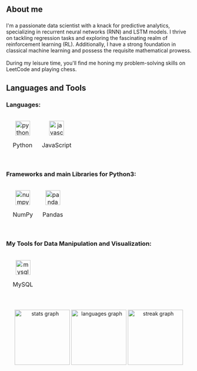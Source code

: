 <br clear="both">

<h2 align="left">About me</h2>

###

<p align="left">I'm a passionate data scientist with a knack for predictive analytics, specializing in recurrent neural networks (RNN) and LSTM models. I thrive on tackling regression tasks and exploring the fascinating realm of reinforcement learning (RL). Additionally, I have a strong foundation in classical machine learning and possess the requisite mathematical prowess.<br><br> During my leisure time, you'll find me honing my problem-solving skills on LeetCode and playing chess.</p>

###

<h2 align="left">Languages and Tools</h2>

###

<div style="clear: both;">
  <h3 align="left">Languages:</h3>
  <div style="overflow-x: auto; white-space: nowrap;">
    <table style="display: inline-block; border-collapse: separate; border-spacing: 10px 0;">
      <tr>
        <td align="center" style="text-align: center;">
          <img src="https://cdn.jsdelivr.net/gh/devicons/devicon/icons/python/python-original.svg" height="40" alt="python logo" />
          <p>Python</p>
        </td>
        <td align="center" style="text-align: center;">
          <img src="https://cdn.jsdelivr.net/gh/devicons/devicon/icons/javascript/javascript-original.svg" height="40" alt="javascript logo" />
          <p>JavaScript</p>
        </td>
      </tr>
    </table>
  </div>

  <h3 align="left">Frameworks and main Libraries for Python3:</h3>
  <div style="overflow-x: auto; white-space: nowrap;">
    <table style="display: inline-block; border-collapse: separate; border-spacing: 10px 0;">
      <tr>
        <td align="center" style="text-align: center;">
          <img src="https://cdn.jsdelivr.net/gh/devicons/devicon/icons/numpy/numpy-original.svg" height="40" alt="numpy logo" />
          <p>NumPy</p>
        </td>
        <td align="center" style="text-align: center;">
          <img src="https://cdn.jsdelivr.net/gh/devicons/devicon/icons/pandas/pandas-original.svg" height="40" alt="pandas logo" />
          <p>Pandas</p>
        </td>
      </tr>
    </table>
  </div>

  <h3 align="left">My Tools for Data Manipulation and Visualization:</h3>
  <div style="overflow-x: auto; white-space: nowrap;">
    <table style="display: inline-block; border-collapse: separate; border-spacing: 10px 0;">
      <tr>
        <td align="center" style="text-align: center;">
          <img src="https://cdn.jsdelivr.net/gh/devicons/devicon/icons/mysql/mysql-original.svg" height="40" alt="mysql logo" />
          <p>MySQL</p>
        </td>
      </tr>
    </table>
  </div>
</div>

###

<div align="center">
  <img src="https://github-readme-stats.vercel.app/api?username=JonathanStiefel&hide_title=false&hide_rank=false&show_icons=true&include_all_commits=true&count_private=true&disable_animations=false&theme=dracula&locale=en&hide_border=false&order=1" height="150" alt="stats graph" />
  <img src="https://github-readme-stats.vercel.app/api/top-langs?username=JonathanStiefel&locale=en&hide_title=false&layout=compact&card_width=320&langs_count=5&theme=dracula&hide_border=false&order=2" height="150" alt="languages graph" />
  <img src="https://streak-stats.demolab.com?user=JonathanStiefel&locale=en&mode=daily&theme=dracula&hide_border=false&border_radius=5&order=3" height="150" alt="streak graph" />
</div>

###
